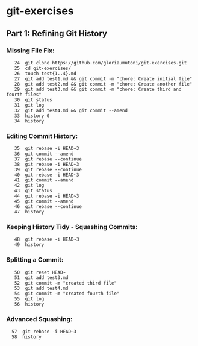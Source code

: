 # git-exercises
## Part 1: Refining Git History 
### Missing File Fix:
```
   24  git clone https://github.com/gloriaumutoni/git-exercises.git
   25  cd git-exercises/
   26  touch test{1..4}.md
   27  git add test1.md && git commit -m "chore: Create initial file"
   28  git add test2.md && git commit -m "chore: Create another file"
   29  git add test3.md && git commit -m "chore: Create third and fourth files"
   30  git status
   31  git log
   32  git add test4.md && git commit --amend
   33  history 0
   34  history
```
### Editing Commit History:
```
   35  git rebase -i HEAD~3
   36  git commit --amend
   37  git rebase --continue
   38  git rebase -i HEAD~3
   39  git rebase --continue
   40  git rebase -i HEAD~3
   41  git commit --amend
   42  git log
   43  git status
   44  git rebase -i HEAD~3
   45  git commit --amend
   46  git rebase --continue
   47  history
```
### Keeping History Tidy - Squashing Commits:
```
   48  git rebase -i HEAD~3
   49  history
```
### Splitting a Commit:
```
   50  git reset HEAD~
   51  git add test3.md
   52  git commit -m "created third file"
   53  git add test4.md
   54  git commit -m "created fourth file"
   55  git log
   56  history
```
### Advanced Squashing:
```
  57  git rebase -i HEAD~3
  58  history
```

